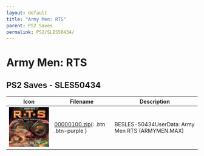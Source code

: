 ```yaml
---
layout: default
title: "Army Men: RTS"
parent: PS2 Saves
permalink: PS2/SLES50434/
---
```

# Army Men: RTS

## PS2 Saves - SLES50434

| Icon | Filename | Description |
|------|----------|-------------|
| ![Army Men: RTS](icon0.png) | [00000100.zip](00000100.zip){: .btn .btn-purple } | BESLES-50434UserData: Army Men RTS (ARMYMEN.MAX) |
